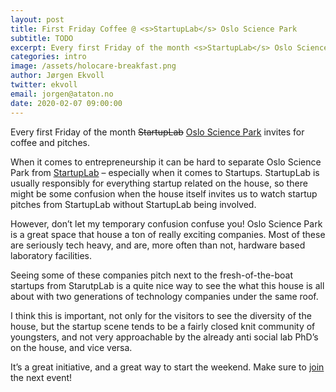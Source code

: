 ```yaml
---
layout: post
title: First Friday Coffee @ <s>StartupLab</s> Oslo Science Park
subtitle: TODO
excerpt: Every first Friday of the month <s>StartupLab</s> Oslo Science Park invites for coffee and pitches.<br/><br/>When it comes to entrepreneurship it can be hard to separate Oslo Science Park from StartupLab – especially when it comes to Startups. StartupLab is usually responsibly for everything startup related on the house, so there might be some confusion when the house itself invites us to watch startup pitches from StartupLab without StartupLab being involved.
categories: intro
image: /assets/holocare-breakfast.png
author: Jørgen Ekvoll
twitter: ekvoll
email: jorgen@ataton.no
date: 2020-02-07 09:00:00
---
```


Every first Friday of the month <s>StartupLab</s> <a href="https://www.forskningsparken.no/events/Eventkalender/" target="_blank">Oslo Science Park</a> invites for coffee and pitches.

When it comes to entrepreneurship it can be hard to separate Oslo Science Park from <a href="http://startuplab.no/" target="_blank">StartupLab</a> – especially when it comes to Startups. StartupLab is usually responsibly for everything startup related on the house, so there might be some confusion when the house itself invites us to watch startup pitches from StartupLab without StartupLab being involved.

However, don’t let my temporary confusion confuse you! Oslo Science Park is a great space that house a ton of really exciting companies. Most of these are seriously tech heavy, and are, more often than not, hardware based laboratory facilities.

Seeing some of these companies pitch next to the fresh-of-the-boat startups from StarutpLab is a quite nice way to see the what this house is all about with two generations of technology companies under the same roof.

I think this is important, not only for the visitors to see the diversity of the house, but the startup scene tends to be a fairly closed knit community of youngsters, and not very approachable by the already anti social lab PhD’s on the house, and vice versa.

It’s a great initiative, and a great way to start the weekend. Make sure to <a href="https://www.forskningsparken.no/events/Eventkalender/" target="_blank">join</a> the next event!

